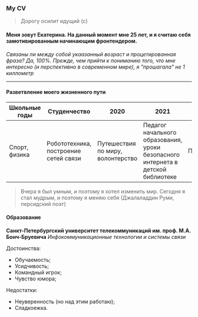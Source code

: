 ### My CV
>Дорогу осилит идущий (c)

#### Меня зовут Екатерина. На данный момент мне 25 лет, и я считаю себя замотивированным начинающим фронтендером.


*Связаны ли между собой укаазанный возраст и процетированная фраза? Да, 100%. Прежде, чем прийти к пониманию того, что мне интересно (и перспективно в современном мире), я "прошагала" не 1 киллометр*

***

#### Разветвление моего жизненного пути
| Школьные годы | Студенчество | 2020 | 2021 | 2022 |
|-----------|-----------|-----------|-----------|-----------|
| Спорт, физика | Робототехника, построение сетей связи | Путешествия по миру, волонтерство | Педагог начального образования, уроки безопасного интернета в детской библиотеке | Программирование |

> Вчера я был умным, и поэтому я хотел изменить мир. Сегодня я стал мудрым, и поэтому я меняю себя
> (Джалаладдин Руми, персидский поэт)

#### Образование
**Санкт-Петербургский университет телекоммуникаций им. проф. М.А. Бонч-Бруевича**
*Инфокоммуникационные технологии и системы связи*

Достоинства:

- Обучаемость;
- Усидчивость;
- Командный игрок;
- Чувство юмора;

Недостатки:

- Неуверенность (но над этим работаю);
- Сладкоежка.

